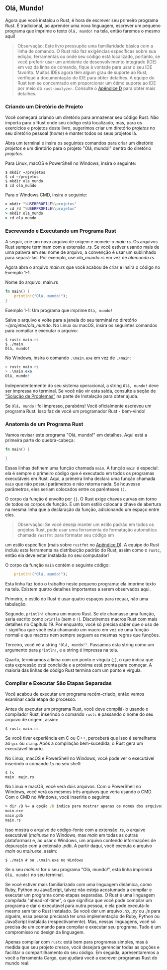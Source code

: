 ## Olá, Mundo!

Agora que você instalou o Rust, é hora de escrever seu primeiro programa Rust. É tradicional, ao aprender uma nova linguagem, escrever um pequeno programa que imprime o texto `Olá, mundo!` na tela, então faremos o mesmo aqui!

> Observação: Este livro pressupõe uma familiaridade básica com a linha de comando. O Rust não faz exigências específicas sobre sua edição, ferramentas ou onde seu código está localizado, portanto, se você preferir usar um ambiente de desenvolvimento integrado (IDE) em vez da linha de comando, fique à vontade para usar o seu IDE favorito. Muitos IDEs agora têm algum grau de suporte ao Rust; verifique a documentação do IDE para obter detalhes. A equipe do Rust tem se concentrado em proporcionar um ótimo suporte ao IDE por meio do `rust-analyzer`. Consulte o [Apêndice D][devtools] para obter mais detalhes.

### Criando um Diretório de Projeto

Você começará criando um diretório para armazenar seu código Rust. Não importa para o Rust onde seu código está localizado, mas, para os exercícios e projetos deste livro, sugerimos criar um diretório *projetos* no seu diretório pessoal (*home*) e manter todos os seus projetos lá.

Abra um terminal e insira os seguintes comandos para criar um diretório *projetos* e um diretório para o projeto "Olá, mundo!" dentro do diretório *projetos*.

Para Linux, macOS e PowerShell no Windows, insira o seguinte:

```console
$ mkdir ~/projetos
$ cd ~/projetos
$ mkdir ola_mundo
$ cd ola_mundo
```

Para o Windows CMD, insira o seguinte:

```cmd
> mkdir "%USERPROFILE%\projetos"
> cd /d "%USERPROFILE%\projetos"
> mkdir ola_mundo
> cd ola_mundo
```

### Escrevendo e Executando um Programa Rust

A seguir, crie um novo arquivo de origem e nomeie-o *main.rs*. Os arquivos Rust sempre terminam com a extensão *.rs*. Se você estiver usando mais de uma palavra em seu nome de arquivo, a convenção é usar um sublinhado para separá-las. Por exemplo, use *ola_mundo.rs* em vez de *olamundo.rs*.

Agora abra o arquivo *main.rs* que você acabou de criar e insira o código no Exemplo 1-1.

<span class="filename">Nome do arquivo: main.rs</span>

```rust
fn main() {
    println!("Olá, mundo!");
}
```

<span class="caption">Exemplo 1-1: Um programa que imprime `Olá, mundo!`</span>

Salve o arquivo e volte para a janela do seu terminal no diretório *~/projetos/ola_mundo*. No Linux ou macOS, insira os seguintes comandos para compilar e executar o arquivo:

```console
$ rustc main.rs
$ ./main
Olá, mundo!
```

No Windows, insira o comando `.\main.exe` em vez de `./main`:

```powershell
> rustc main.rs
> .\main.exe
Olá, mundo!
```

Independentemente do seu sistema operacional, a string `Olá, mundo!` deve ser impressa no terminal. Se você não vir esta saída, consulte a seção de ["Solução de Problemas"][troubleshooting] na parte de Instalação para obter ajuda.

Se `Olá, mundo!` foi impresso, parabéns! Você oficialmente escreveu um programa Rust. Isso faz de você um programador Rust - bem-vindo!

### Anatomia de um Programa Rust

Vamos revisar este programa "Olá, mundo!" em detalhes. Aqui está a primeira parte do quebra-cabeça:

```rust
fn main() {

}
```

Essas linhas definem uma função chamada `main`. A função `main` é especial: ela é sempre o primeiro código que é executado em todos os programas executáveis em Rust. Aqui, a primeira linha declara uma função chamada `main` que não possui parâmetros e não retorna nada. Se houvesse parâmetros, eles seriam colocados entre os parênteses `()`.

O corpo da função é envolto por `{}`. O Rust exige chaves curvas em torno de todos os corpos de função. É um bom estilo colocar a chave de abertura na mesma linha que a declaração da função, adicionando um espaço entre eles.

> Observação: Se você deseja manter um estilo padrão em todos os projetos Rust, pode usar uma ferramenta de formatação automática chamada `rustfmt` para formatar seu código em

 um estilo específico (mais sobre `rustfmt` no [Apêndice D][devtools]). A equipe do Rust incluiu esta ferramenta na distribuição padrão do Rust, assim como o `rustc`, então ela deve estar instalada no seu computador!

O corpo da função `main` contém o seguinte código:

```rust
    println!("Olá, mundo!");
```

Esta linha faz todo o trabalho neste pequeno programa: ela imprime texto na tela. Existem quatro detalhes importantes a serem observados aqui.

Primeiro, o estilo do Rust é usar quatro espaços para recuar, não uma tabulação.

Segundo, `println!` chama um macro Rust. Se ele chamasse uma função, seria escrito como `println` (sem o `!`). Discutiremos macros Rust com mais detalhes no Capítulo 19. Por enquanto, você só precisa saber que o uso de `!` significa que você está chamando um macro em vez de uma função normal e que macros nem sempre seguem as mesmas regras que funções.

Terceiro, você vê a string `"Olá, mundo!"`. Passamos esta string como um argumento para `println!`, e a string é impressa na tela.

Quarto, terminamos a linha com um ponto e vírgula (`;`), o que indica que esta expressão está concluída e a próxima está pronta para começar. A maioria das linhas de código Rust termina com um ponto e vírgula.

### Compilar e Executar São Etapas Separadas

Você acabou de executar um programa recém-criado, então vamos examinar cada etapa do processo.

Antes de executar um programa Rust, você deve compilá-lo usando o compilador Rust, inserindo o comando `rustc` e passando o nome do seu arquivo de origem, assim:

```console
$ rustc main.rs
```

Se você tiver experiência em C ou C++, perceberá que isso é semelhante ao `gcc` ou `clang`. Após a compilação bem-sucedida, o Rust gera um executável binário.

No Linux, macOS e PowerShell no Windows, você pode ver o executável inserindo o comando `ls` no seu shell:

```console
$ ls
main  main.rs
```

No Linux e macOS, você verá dois arquivos. Com o PowerShell no Windows, você verá os mesmos três arquivos que veria usando o CMD. Com o CMD no Windows, você inseriria o seguinte:

```cmd
> dir /B %= a opção /B indica para mostrar apenas os nomes dos arquivos =%
main.exe
main.pdb
main.rs
```

Isso mostra o arquivo de código-fonte com a extensão *.rs*, o arquivo executável (*main.exe* no Windows, mas *main* em todas as outras plataformas) e, ao usar o Windows, um arquivo contendo informações de depuração com a extensão *.pdb*. A partir daqui, você executa o arquivo *main* ou *main.exe*, assim:

```console
$ ./main # ou .\main.exe no Windows
```

Se o seu *main.rs* for o seu programa "Olá, mundo!", esta linha imprimirá `Olá, mundo!` no seu terminal.

Se você estiver mais familiarizado com uma linguagem dinâmica, como Ruby, Python ou JavaScript, talvez não esteja acostumado a compilar e executar um programa como etapas separadas. O Rust é uma linguagem compilada "ahead-of-time", o que significa que você pode compilar um programa e dar o executável para outra pessoa, e ela pode executá-lo mesmo sem ter o Rust instalado. Se você der um arquivo *.rb*, *.py* ou *.js* para alguém, essa pessoa precisará ter uma implementação de Ruby, Python ou JavaScript instalada (respectivamente). Mas, nessas linguagens, você só precisa de um comando para compilar e executar seu programa. Tudo é um compromisso no design da linguagem.

Apenas compilar com `rustc` está bem para programas simples, mas à medida que seu projeto cresce, você desejará gerenciar todas as opções e facilitar o compartilhamento do seu código. Em seguida, apresentaremos a você a ferramenta Cargo, que ajudará você a escrever programas Rust do mundo real.

[troubleshooting]: ch01-01-installation.html#troubleshooting
[devtools]: appendix-04-useful-development-tools.md